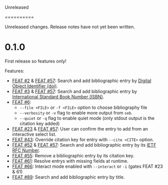 Unreleased

==========

Unreleased changes. Release notes have not yet been written.

0.1.0
=====

First release so features only!

Features:

* [FEAT #2](https://github.com/mc1098/seb/pull/2) & [FEAT #57](https://github.com/mc1098/seb/pull/57):
  Search and add bibliographic entry by [Digital Object Identifier (doi)](https://en.wikipedia.org/wiki/Digital_object_identifier).
* [FEAT #3](https://github.com/mc1098/seb/pull/3) & [FEAT #57](https://github.com/mc1098/seb/pull/57):
  Search and add bibliographic entry by [International Standard Book Number (ISBN)](https://en.wikipedia.org/wiki/International_Standard_Book_Number).
* [FEAT #6](https://github.com/mc1098/seb/pull/6):
  - `--file <FILE>` or `-f <FILE>` option to choose bibliography file
  - `--verbosity` or `-v` flag to enable more output from `seb`.
  - `--quiet` or `-q` flag to enable quiet mode (only stdout output is the citation key added)
* [FEAT #23](https://github.com/mc1098/seb/pull/23) & [FEAT #57](https://github.com/mc1098/seb/pull/57):
  User can confirm the entry to add from an interactive select list.
* [FEAT #43](https://github.com/mc1098/seb/pull/43):
  Override citation key for entry with `--cite <CITE>` option.
* [FEAT #52](https://github.com/mc1098/seb/pull/52) & [FEAT #57](https://github.com/mc1098/seb/pull/57):
  Search and add bibliographic entry by its [IETF RFC Number](https://www.ietf.org/standards/rfcs/).
* [FEAT #55](https://github.com/mc1098/seb/pull/55):
  Remove a bibliographic entry by its citation key.
* [FEAT #61](https://github.com/mc1098/seb/pull/61):
  Resolve entrys with missing fields at runtime.
* [FEAT #66](https://github.com/mc1098/seb/pull/66):
  Interact mode enabled with `--interact` or `-i` (gates FEAT #23 & 61)
* [FEAT #89](https://github.com/mc1098/seb/pull/89):
  Search and add bibliographic entry by title.

